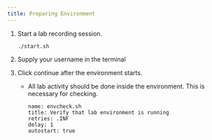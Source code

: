 ```yaml
---
title: Preparing Environment
---
```


1. Start a lab recording session.

    ```execute
    ./start.sh
    ```

2. Supply your username in the terminal

3. Click continue after the environment starts.
   - All lab activity should be done inside the environment. This is necessary for checking.

      ```examiner:execute-test
      name: envcheck.sh
      title: Verify that lab environment is running
      retries: .INF
      delay: 1
      autostart: true
      ```
